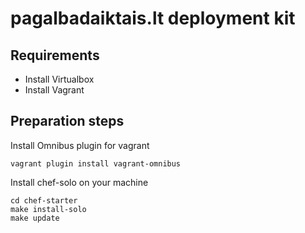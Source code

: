 pagalbadaiktais.lt deployment kit
==================

Requirements
------------

* Install Virtualbox
* Install Vagrant

Preparation steps
-----------------

Install Omnibus plugin for vagrant
```
vagrant plugin install vagrant-omnibus
```

Install chef-solo on your machine
```
cd chef-starter
make install-solo
make update
```
